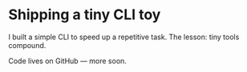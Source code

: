 # Shipping a tiny CLI toy

I built a simple CLI to speed up a repetitive task.
The lesson: tiny tools compound.

Code lives on GitHub — more soon.
